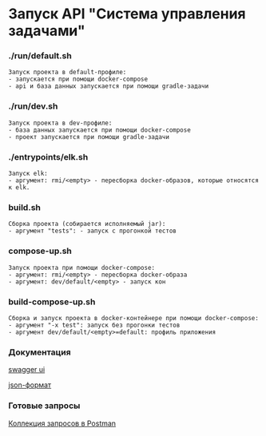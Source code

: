 # Запуск API "Система управления задачами"

### ./run/default.sh
    Запуск проекта в default-профиле: 
    - запускается при помощи docker-compose
    - api и база данных запускается при помощи gradle-задачи

### ./run/dev.sh
    Запуск проекта в dev-профиле: 
    - база данных запускается при помощи docker-compose
    - проект запускается при помощи gradle-задачи

### ./entrypoints/elk.sh
    Запуск elk: 
    - аргумент: rmi/<empty> - пересборка docker-образов, которые относятся к elk.

### build.sh
    Сборка проекта (собирается исполняемый jar):
    - аргумент "tests": - запуск с прогонкой тестов

### compose-up.sh
    Запуск проекта при помощи docker-compose:
    - аргумент: rmi/<empty> - пересборка docker-образа
    - аргумент: dev/default/<empty> - запуск кон

### build-compose-up.sh
    Сборка и запуск проекта в docker-контейнере при помощи docker-compose:
    - аргумент "-x test": запуск без прогонки тестов 
    - аргумент dev/default/<empty>=default: профиль приложения  

### Документация
[swagger ui](http://localhost:9000/swagger-ui/index.html)
    
[json-формат](http://localhost:9000/v3/api-docs)

### Готовые запросы
[Коллекция запросов в Postman](https://www.postman.com/eom-back/workspace/task-management-system/collection/2929901-3c1a7865-4b0c-4dab-95fc-15d55ede2119?action=share&creator=2929901&active-environment=2929901-f19febb9-39d0-46c2-803e-04d60dcf2c28)
